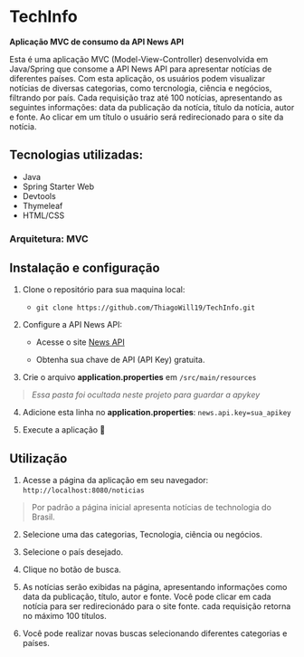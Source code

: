 # TechInfo

**Aplicação MVC de consumo da API News API**

Esta é uma aplicação MVC (Model-View-Controller) desenvolvida em Java/Spring que consome a API News API para apresentar
notícias de diferentes países. Com esta aplicação, os usuários podem visualizar notícias de diversas categorias, como
tercnologia, ciência e negócios, filtrando por país. Cada requisição traz até 100 notícias, apresentando as seguintes informações:
data da publicação da notícia, título da notícia, autor e fonte. Ao clicar em um título o usuário será redirecionado para o site da notícia.

## **Tecnologias utilizadas:**
- Java
- Spring Starter Web
- Devtools
- Thymeleaf
- HTML/CSS

### **Arquitetura:** MVC

 ## **Instalação e configuração**
1. Clone o repositório para sua maquina local:

	- `git clone https://github.com/ThiagoWill19/TechInfo.git`
	
2. Configure a API News API:

	- Acesse o site [News API](https://newsapi.org/)
	 
	- Obtenha sua chave de API (API Key) gratuita.
	
3. Crie o arquivo **application.properties** em `/src/main/resources`
> *Essa pasta foi ocultada neste projeto para guardar a apykey*

4. Adicione esta linha no **application.properties**: `news.api.key=sua_apikey`

5. Execute a aplicação 🚀

## Utilização

1. Acesse a página da aplicação em seu navegador: `http://localhost:8080/noticias`
> Por padrão a página inicial apresenta notícias de technologia do Brasil.

2. Selecione uma das categorias, Tecnologia, ciência ou negócios.

3. Selecione o país desejado.

4. Clique no botão de busca.

5. As notícias serão exibidas na página, apresentando informações como data da publicação, título, autor e fonte.
Você pode clicar em cada notícia para ser redirecionádo para o site fonte. cada requisição retorna no máximo 100 títulos.

6. Você pode realizar novas buscas selecionando diferentes categorias e países.
	